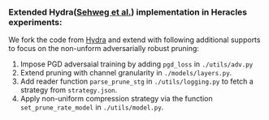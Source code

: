 ### Extended Hydra([Sehweg et al.](https://proceedings.neurips.cc/paper/2020/file/e3a72c791a69f87b05ea7742e04430ed-Paper.pdf)) implementation in Heracles experiments:

We fork the code from [Hydra](https://github.com/inspire-group/hydra) and extend with following additional supports to focus on the non-unform adversarially robust pruning:

1. Impose PGD adversaial training by adding `pgd_loss` in `./utils/adv.py`
2. Extend pruning with channel granularity in `./models/layers.py`.
3. Add reader function `parse_prune_stg` in `./utils/logging.py` to fetch a strategy from `strategy.json`.
4. Apply non-uniform compression strategy via the function `set_prune_rate_model` in `./utils/model.py`.
